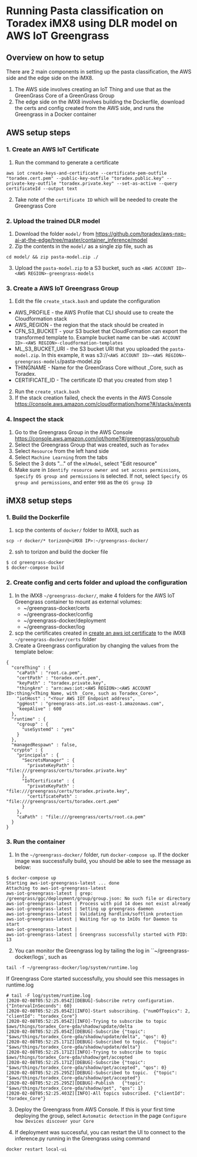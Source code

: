 # Running Pasta classification on Toradex iMX8 using DLR model on AWS IoT Greengrass

## Overview on how to setup

There are 2 main components in setting up the pasta classification, the AWS side and the edge side on the iMX8.

1. The AWS side involves creating an IoT Thing and use that as the GreenGrass Core of a GreenGrass Group
2. The edge side on the iMX8 involves building the Dockerfile, download the certs and config created from the AWS side, and runs the Greengrass in a Docker container

## AWS setup steps

### 1. Create an AWS IoT Certificate
1. Run the command to generate a certificate
```
aws iot create-keys-and-certificate --certificate-pem-outfile "toradex.cert.pem" --public-key-outfile "toradex.public.key" --private-key-outfile "toradex.private.key" --set-as-active --query certificateId --output text
```
2. Take note of the `certificate ID` which will be needed to create the Greengrass Core

### 2. Upload the trained DLR model
1. Download the folder `model/` from https://github.com/toradex/aws-nxp-ai-at-the-edge/tree/master/container_inference/model
2. Zip the contents in the `model/` as a single zip file, such as 
```
cd model/ && zip pasta-model.zip ./
```
3. Upload the `pasta-model.zip` to a S3 bucket, such as `<AWS ACCOUNT ID>-<AWS REGION>-greengrass-models`

### 3. Create a AWS IoT Greengrass Group
1. Edit the file `create_stack.bash` and update the configuration
* AWS_PROFILE - the AWS Profile that CLI should use to create the Cloudformation stack
* AWS_REGION - the region that the stack should be created in
* CFN_S3_BUCKET - your S3 bucket that CloudFormation can export the transformed template to. Example bucket name can be `<AWS ACCOUNT ID>-<AWS REGION>-cloudformation-templates`
* ML_S3_BUCKET_URI - the S3 bucket URI that you uploaded the `pasta-model.zip`. In this example, it was s3://`<AWS ACCOUNT ID>-<AWS REGION>-greengrass-models`/pasta-model.zip
* THINGNAME - Name for the GreenGrass Core without _Core, such as Toradex.
* CERTIFICATE_ID - The certificate ID that you created from step 1
2. Run the `create_stack.bash`
3. If the stack creation failed, check the events in the AWS Console https://console.aws.amazon.com/cloudformation/home?#/stacks/events

### 4. Inspect the stack
1. Go to the Greengrass Group in the AWS Console https://console.aws.amazon.com/iot/home?#/greengrass/grouphub
2. Select the Greengrass Group that was created, such as `Toradex`
3. Select `Resource` from the left hand side
4. Select `Machine Learning` from the tabs
5. Select the 3 dots "..." of the `mlModel`, select "Edit resource"
6. Make sure in `Identify resource owner and set access permissions`, `Specify OS group and permissions` is selected. If not, select `Specify OS group and permissions`, and enter `998` as the `OS group ID`

## iMX8 setup steps

### 1. Build the Dockerfile
1. scp the contents of `docker/` folder to iMX8, such as
```
scp -r docker/* torizon@<iMX8 IP>:~/greengrass-docker/
```
2. ssh to torizon and build the docker file
```
$ cd greengrass-docker
$ docker-compose build
```

### 2. Create config and certs folder and upload the configuration
1. In the iMX8 `~/greengrass-docker/`, make 4 folders for the AWS IoT Greengrass container to mount as external volumes:
   * ~/greengrass-docker/certs
   * ~/greengrass-docker/config
   * ~/greengrass-docker/deployment
   * ~/greengrass-docker/log
1. scp the certificates created in [create an aws iot certificate](#1-create-an-aws-iot-certificate) to the iMX8 `~/greengrass-docker/certs` folder
2. Create a Greengrass configuration by changing the values from the template below:

```
{
  "coreThing" : {
    "caPath" : "root.ca.pem",
    "certPath" : "toradex.cert.pem",
    "keyPath" : "toradex.private.key",
    "thingArn" : "arn:aws:iot:<AWS REGION>:<AWS ACCOUNT ID>:thing/<Thing Name, with _Core, such as Toradex_Core>",
    "iotHost" : "<Your AWS IOT Endpoint address",
    "ggHost" : "greengrass-ats.iot.us-east-1.amazonaws.com",
    "keepAlive" : 600
  },
  "runtime" : {
    "cgroup" : {
      "useSystemd" : "yes"
    }
  },
  "managedRespawn" : false,
  "crypto" : {
    "principals" : {
      "SecretsManager" : {
        "privateKeyPath" : "file:///greengrass/certs/toradex.private.key"
      },
      "IoTCertificate" : {
        "privateKeyPath" : "file:///greengrass/certs/toradex.private.key",
        "certificatePath" : "file:///greengrass/certs/toradex.cert.pem"
      }
    },
    "caPath" : "file:///greengrass/certs/root.ca.pem"
  }
}
```

### 3. Run the container
1. In the `~/greengrass-docker/` folder, run `docker-compose up`. If the docker image was successfully build, you should be able to see the message as below:

```
$ docker-compose up
Starting aws-iot-greengrass-latest ... done
Attaching to aws-iot-greengrass-latest
aws-iot-greengrass-latest | grep: /greengrass/ggc/deployment/group/group.json: No such file or directory
aws-iot-greengrass-latest | Process with pid 14 does not exist already
aws-iot-greengrass-latest | Setting up greengrass daemon
aws-iot-greengrass-latest | Validating hardlink/softlink protection
aws-iot-greengrass-latest | Waiting for up to 1m10s for Daemon to start
aws-iot-greengrass-latest | 
aws-iot-greengrass-latest | Greengrass successfully started with PID: 13
```

2. You can monitor the Greengrass log by tailing the log in ``~/greengrass-docker/logs`, such as

```
tail -f ~/greengrass-docker/log/system/runtime.log
```

If Greengrass Core started successfully, you should see this messages in runtime.log

```
# tail -F log/system/runtime.log
[2020-02-08T05:52:25.054Z][DEBUG]-Subscribe retry configuration.	{"IntervalInSeconds": 60}
[2020-02-08T05:52:25.054Z][INFO]-Start subscribing.	{"numOfTopics": 2, "clientId": "toradex_Core"}
[2020-02-08T05:52:25.054Z][INFO]-Trying to subscribe to topic $aws/things/toradex_Core-gda/shadow/update/delta
[2020-02-08T05:52:25.054Z][DEBUG]-Subscribe	{"topic": "$aws/things/toradex_Core-gda/shadow/update/delta", "qos": 0}
[2020-02-08T05:52:25.171Z][DEBUG]-Subscribed to topic.	{"topic": "$aws/things/toradex_Core-gda/shadow/update/delta"}
[2020-02-08T05:52:25.171Z][INFO]-Trying to subscribe to topic $aws/things/toradex_Core-gda/shadow/get/accepted
[2020-02-08T05:52:25.171Z][DEBUG]-Subscribe	{"topic": "$aws/things/toradex_Core-gda/shadow/get/accepted", "qos": 0}
[2020-02-08T05:52:25.295Z][DEBUG]-Subscribed to topic.	{"topic": "$aws/things/toradex_Core-gda/shadow/get/accepted"}
[2020-02-08T05:52:25.295Z][DEBUG]-Publish	{"topic": "$aws/things/toradex_Core-gda/shadow/get", "qos": 1}
[2020-02-08T05:52:25.403Z][INFO]-All topics subscribed.	{"clientId": "toradex_Core"}
```

3. Deploy the Greengrass from AWS Console. If this is your first time deploying the group, select `Automatic detection` in the page `Configure how Devices discover your Core`

4. If deployment was successful, you can restart the UI to connect to the inference.py running in the Greengrass using command
```
docker restart local-ui
```

